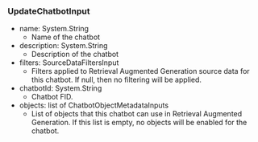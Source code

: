 ### UpdateChatbotInput
- name: System.String
  - Name of the chatbot
- description: System.String
  - Description of the chatbot
- filters: SourceDataFiltersInput
  - Filters applied to Retrieval Augmented Generation source data for
 this chatbot. If null, then no filtering will be applied.
- chatbotId: System.String
  - Chatbot FID.
- objects: list of ChatbotObjectMetadataInputs
  - List of objects that this chatbot can use in Retrieval Augmented Generation. If this list is empty, no objects will be enabled for the chatbot.
